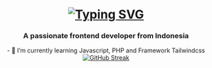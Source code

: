 <h1 align="center"><a href="https://git.io/typing-svg"><img src="https://readme-typing-svg.demolab.com?font=Fira+Code&weight=600&size=32&pause=1000&color=F7F2F2&width=435&lines=+Hi+%F0%9F%91%8B%2C+I'm+Xza+Abdul+Malik+Ibrahim" alt="Typing SVG" /></a></h1>

<h3 align="center">A passionate frontend developer from Indonesia</h3>

<div align="center">
  - 🌱 I’m currently <span style="font-bold">learning Javascript, PHP and Framework Tailwindcss</span>
</div>
 

  
<div align="center"><a href="https://git.io/streak-stats"><img src="https://streak-stats.demolab.com?user=xzaibrahmim&theme=transparent&hide_border=true&mode=weekly" alt="GitHub Streak" /></a>
</div>
